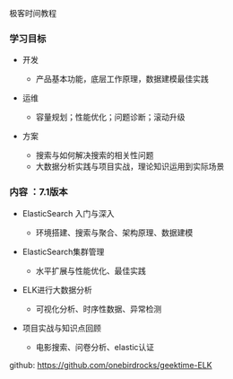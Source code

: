 极客时间教程

### 学习目标

- 开发
  - 产品基本功能，底层工作原理，数据建模最佳实践

- 运维
  - 容量规划；性能优化；问题诊断；滚动升级

- 方案
  - 搜索与如何解决搜索的相关性问题
  - 大数据分析实践与项目实战，理论知识运用到实际场景

### 内容 ：7.1版本

- ElasticSearch 入门与深入
  - 环境搭建、搜索与聚合、架构原理、数据建模

- ElasticSearch集群管理
  - 水平扩展与性能优化、最佳实践

- ELK进行大数据分析
  - 可视化分析、时序性数据、异常检测

- 项目实战与知识点回顾
  - 电影搜索、问卷分析、elastic认证



github: https://github.com/onebirdrocks/geektime-ELK